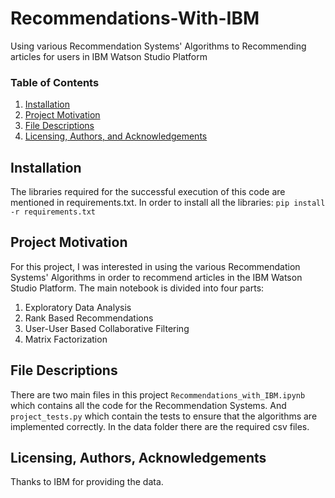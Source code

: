 # Recommendations-With-IBM
Using various Recommendation Systems' Algorithms to Recommending articles for users in IBM Watson Studio Platform

### Table of Contents

1. [Installation](#installation)
2. [Project Motivation](#motivation)
3. [File Descriptions](#files)
4. [Licensing, Authors, and Acknowledgements](#licensing)

## Installation <a name="installation"></a>

The libraries required for the successful execution of this code are mentioned in requirements.txt. In order to install all the libraries:
`pip install -r requirements.txt`

## Project Motivation<a name="motivation"></a>

For this project, I was interested in using the various Recommendation Systems' Algorithms in order to recommend articles in the IBM Watson Studio Platform. The main notebook is divided into four parts:

1. Exploratory Data Analysis
2. Rank Based Recommendations
3. User-User Based Collaborative Filtering
4. Matrix Factorization


## File Descriptions <a name="files"></a>

There are two main files in this project `Recommendations_with_IBM.ipynb` which contains all the code for the Recommendation Systems. And `project_tests.py` which contain the tests to ensure that the algorithms are implemented correctly. In the data folder there are the required csv files.

## Licensing, Authors, Acknowledgements<a name="licensing"></a>

Thanks to IBM for providing the data.
